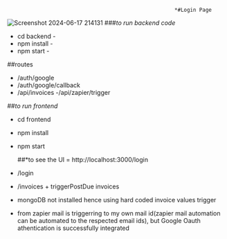                                                           *#Login Page
![Screenshot 2024-06-17 214131](https://github.com/Jagadeeshmetta21/tensorGo/assets/140520901/52c2ad63-65b6-44b1-8478-c44414c03432)
###*to run backend code*

-  cd backend -
-  npm install -
-  npm start -

##routes

- /auth/google
- /auth/google/callback
- /api/invoices
-/api/zapier/trigger


##*to run frontend*

- cd frontend
- npm install
- npm start

   ##*to see the UI = http://localhost:3000/login

                    
- /login
- /invoices + triggerPostDue invoices

- mongoDB not installed hence using hard coded invoice values
trigger

- from zapier mail is triggerring to my own mail id(zapier mail automation can be automated to the respected email ids), but Google Oauth athentication is successfully integrated


